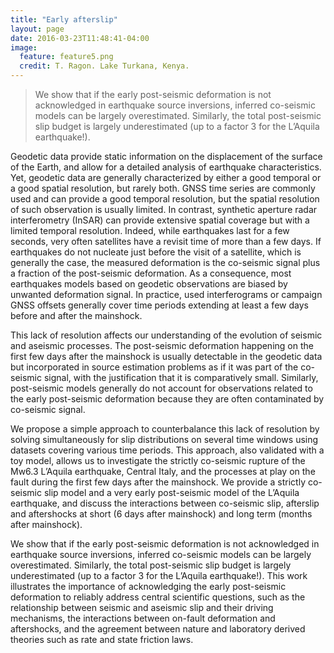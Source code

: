 ```yaml
---
title: "Early afterslip"
layout: page
date: 2016-03-23T11:48:41-04:00
image:
  feature: feature5.png
  credit: T. Ragon. Lake Turkana, Kenya.
---
```


> We show that if the early post-seismic deformation is not acknowledged in earthquake source inversions, inferred co-seismic models can be largely overestimated. Similarly, the total post-seismic slip budget is largely underestimated (up to a factor 3 for the L’Aquila earthquake!).

Geodetic data provide static information on the displacement of the surface of the Earth, and allow for a detailed analysis of earthquake characteristics. Yet, geodetic data are generally characterized by either a good temporal or a good spatial resolution, but rarely both. GNSS time series are commonly used and can provide a good temporal resolution, but the spatial resolution of such observation is usually limited. In contrast, synthetic aperture radar interferometry (InSAR) can provide extensive spatial coverage but with a limited temporal resolution. Indeed, while earthquakes last for a few seconds, very often satellites have a revisit time of more than a few days. If earthquakes do not nucleate just before the visit of a satellite, which is generally the case, the measured deformation is the co-seismic signal plus a fraction of the post-seismic deformation. As a consequence, most earthquakes models based on geodetic observations are biased by unwanted deformation signal. In practice, used interferograms or campaign GNSS offsets generally cover time periods extending at least a few days before and after the mainshock.

This lack of resolution affects our understanding of the evolution of seismic and aseismic processes. The post-seismic deformation happening on the first few days after the mainshock is usually detectable in the geodetic data but incorporated in source estimation problems as if it was part of the co-seismic signal, with the justification that it is comparatively small. Similarly, post-seismic models generally do not account for observations related to the early post-seismic deformation because they are often contaminated by co-seismic signal.

We propose a simple approach to counterbalance this lack of resolution by solving simultaneously for slip distributions on several time windows using datasets covering various time periods. This approach, also validated with a toy model, allows us to investigate the strictly co-seismic rupture of the Mw6.3 L’Aquila earthquake, Central Italy, and the processes at play on the fault during the first few days after the mainshock. We provide a strictly co-seismic slip model and a very early post-seismic model of the L’Aquila earthquake, and discuss the interactions between co-seismic slip, afterslip and aftershocks at short (6 days after mainshock) and long term (months after mainshock).

We show that if the early post-seismic deformation is not acknowledged in earthquake source inversions, inferred co-seismic models can be largely overestimated. Similarly, the total post-seismic slip budget is largely underestimated (up to a factor 3 for the L’Aquila earthquake!). This work illustrates the importance of acknowledging the early post-seismic deformation to reliably address central scientific questions, such as the relationship between seismic and aseismic slip and their driving mechanisms, the interactions between on-fault deformation and aftershocks, and the agreement between nature and laboratory derived theories such as rate and state friction laws.